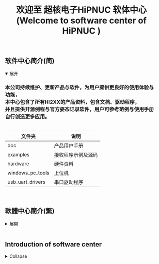 <h1 align="center">欢迎至 超核电子HiPNUC 软体中心<br>
(Welcome to software center of HiPNUC )
</h1>
<br>

## 软件中心简介(简)

<details markdown="1" open="">
<summary>展开</summary>
<h3>
本公司持续维护、更新产品与软件，为用户提供更良好的使用体验与功能，<br>
本中心包含了所有HI2XX的产品资料，包含文档、驱动程序，<br>
并且提供开源例程与官方姿态记录软件，用户可参考范例与使用手册自行创造更多应用。<br>
<br>
</h3>


| 文件夹           | 说明               |
| ---------------- | ------------------ |
| doc              | 产品用户手册       |
| examples         | 接收程序示例及源码 |
| hardware         | 硬件资料           |
| windows_pc_tools | 上位机             |
| usb_uart_drivers | 串口驱动程序       |
</details>

<br>

## 軟體中心簡介(繁)
<details markdown="1">
<summary>展開</summary>
<h3> 
本公司持續維護、更新產品與軟體，為用戶提供更良好的使用體驗與功能，<br>
本中心包含了所有HI2XX的產品資料，包含文檔、驅動程式，<br>
並且提供開源範例與官方姿態記錄軟體，用戶可參考範例與使用手冊自行創造更多應用。<br>
<br>
</h3>

| 資料夾            | 說明               |
| ---------------- | ------------------ |
| doc              | 產品用戶手冊 (HI221、HI229)       |
| examples         | 接收程式原始碼及各語言範例 (C#、C、Ubuntu、Arduino、Python) |
| hardware         | 硬體資料           |
| windows_pc_tools | 官方姿態記錄軟體 Uranus，僅支援 Windows             |
| usb_uart_drivers | USB驅動程序，支援 Windows 與 Linux      |

[下載全部](https://github.com/hipnuc/products/archive/master.zip)
</details>

<br>

## Introduction of software center
<details markdown="1">
<summary>Collapse</summary>
<h3> 
HiPNUC keeps maintaining products and softwares to provide better user experience, <br>
The following provides open-source examples and official attitude recording software. Users can create more applications by using examples and user manuals. <br>
<br>
</h3>

| Folder           | Description                              |
| ---------------- | ---------------------------------------- |
| doc              | User Guide                               |
| examples         | Simple example of data receiving |
| hardware         | Hardware documentation                   |
| windows_pc_tools | Uranus software for Windows               |
| usb_uart_drivers | USB drivers for Windows and Linux        |

[Download All](https://github.com/hipnuc/products/archive/master.zip)
</details>